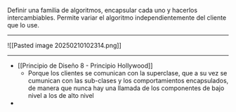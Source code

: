 Definir una familia de algoritmos, encapsular cada uno y hacerlos intercambiables.
Permite variar el algoritmo independientemente del cliente que lo use.
***
![[Pasted image 20250210102314.png]]
***
- [[Principio de Diseño 8 - Principio Hollywood]]
	- Porque los clientes se comunican con la superclase, que a su vez se cumunican con las sub-clases y los comportamientos encapsulados, de manera que nunca hay una llamada de los componentes de bajo nivel a los de alto nivel
- 